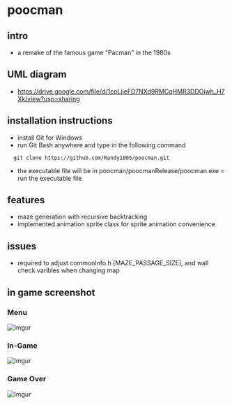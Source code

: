 # poocman

## intro
- a remake of the famous game "Pacman" in the 1980s

## UML diagram
- https://drive.google.com/file/d/1cpLjieFD7NXd9RMCqHMR3DDOjwh_H7Xk/view?usp=sharing

## installation instructions
- install Git for Windows
- run Git Bash anywhere and type in the following command
```
  git clone https://github.com/Randy1005/poocman.git
```
- the executable file will be in poocman/poocmanRelease/poocman.exe
= run the executable file

## features
- maze generation with recursive backtracking
- implemented animation sprite class for sprite animation convenience

## issues
- required to adjust commonInfo.h [MAZE_PASSAGE_SIZE], and wall check varibles when changing map

## in game screenshot

### Menu 
![Imgur](https://i.imgur.com/Hve5uR9.png)

### In-Game
![Imgur](https://i.imgur.com/m9ThdIe.png)

### Game Over
![Imgur](https://i.imgur.com/XiSaXcL.png)


